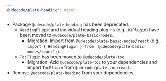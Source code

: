 ```yaml
---
'@udecode/plate-heading': major
---
```


- Package `@udecode/plate-heading` has been deprecated.
  - `HeadingPlugin` and individual heading plugins (e.g., `H1Plugin`) have been moved to `@udecode/plate-basic-nodes`.
    - Migration: Import from `@udecode/plate-basic-nodes/react` (e.g., `import { HeadingPlugin } from '@udecode/plate-basic-nodes/react';`).
  - `TocPlugin` has been moved to `@udecode/plate-toc`.
    - Migration: Add `@udecode/plate-toc` to your dependencies and import `TocPlugin` from `@udecode/plate-toc/react`.
- Remove `@udecode/plate-heading` from your dependencies.
